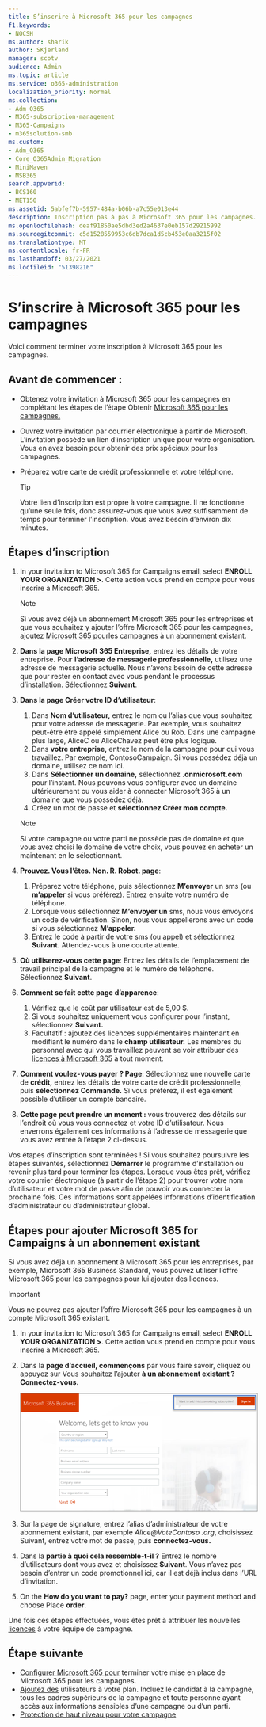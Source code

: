 ```yaml
---
title: S’inscrire à Microsoft 365 pour les campagnes
f1.keywords:
- NOCSH
ms.author: sharik
author: SKjerland
manager: scotv
audience: Admin
ms.topic: article
ms.service: o365-administration
localization_priority: Normal
ms.collection:
- Adm_O365
- M365-subscription-management
- M365-Campaigns
- m365solution-smb
ms.custom:
- Adm_O365
- Core_O365Admin_Migration
- MiniMaven
- MSB365
search.appverid:
- BCS160
- MET150
ms.assetid: 5abfef7b-5957-484a-b06b-a7c55e013e44
description: Inscription pas à pas à Microsoft 365 pour les campagnes. Protégez votre campagne contre les menaces de cyber-sécurité à la messagerie, aux données et aux communications.
ms.openlocfilehash: deaf91850ae5dbd3ed2a4637e0eb157d29215992
ms.sourcegitcommit: c5d1528559953c6db7dca1d5cb453e0aa3215f02
ms.translationtype: MT
ms.contentlocale: fr-FR
ms.lasthandoff: 03/27/2021
ms.locfileid: "51398216"
---
```

# <a name="sign-up-for-microsoft-365-for-campaigns"></a>S’inscrire à Microsoft 365 pour les campagnes 

Voici comment terminer votre inscription à Microsoft 365 pour les campagnes.

## <a name="before-you-start"></a>Avant de commencer :

- Obtenez votre invitation à Microsoft 365 pour les campagnes en complétant les étapes de l’étape Obtenir [Microsoft 365 pour les campagnes.](get-microsoft-365-campaigns.md#get-microsoft-365-for-campaigns)
- Ouvrez votre invitation par courrier électronique à partir de Microsoft. L’invitation possède un lien d’inscription unique pour votre organisation. Vous en avez besoin pour obtenir des prix spéciaux pour les campagnes.
- Préparez votre carte de crédit professionnelle et votre téléphone.

    > [!TIP]
    > Votre lien d’inscription est propre à votre campagne. Il ne fonctionne qu’une seule fois, donc assurez-vous que vous avez suffisamment de temps pour terminer l’inscription. Vous avez besoin d’environ dix minutes.

## <a name="steps-to-sign-up"></a>Étapes d’inscription

1. In your invitation to Microsoft 365 for Campaigns email, select **ENROLL YOUR ORGANIZATION >**. Cette action vous prend en compte pour vous inscrire à Microsoft 365.
    > [!NOTE]
    > Si vous avez déjà un abonnement Microsoft 365 pour les entreprises et que vous souhaitez y ajouter l’offre Microsoft 365 pour les campagnes, ajoutez [Microsoft 365 pour](#steps-to-add-microsoft-365-for-campaigns-to-an-existing-subscription)les campagnes à un abonnement existant.
1. **Dans la page Microsoft 365 Entreprise,** entrez les détails de votre entreprise. Pour **l’adresse de messagerie professionnelle,** utilisez une adresse de messagerie actuelle. Nous n’avons besoin de cette adresse que pour rester en contact avec vous pendant le processus d’installation. Sélectionnez **Suivant**.
1. **Dans la page Créer votre ID d’utilisateur**:
    1. Dans **Nom d’utilisateur,** entrez le nom ou l’alias que vous souhaitez pour votre adresse de messagerie. Par exemple, vous souhaitez peut-être être appelé simplement Alice ou Rob. Dans une campagne plus large, AliceC ou AliceChavez peut être plus logique.
    2. Dans **votre entreprise,** entrez le nom de la campagne pour qui vous travaillez. Par exemple, ContosoCampaign. Si vous possédez déjà un domaine, utilisez ce nom ici. 
    3. Dans **Sélectionner un domaine,** sélectionnez **.onmicrosoft.com** pour l’instant. Nous pouvons vous configurer avec un domaine ultérieurement ou vous aider à connecter Microsoft 365 à un domaine que vous possédez déjà.
    4. Créez un mot de passe et **sélectionnez Créer mon compte.**
    > [!NOTE]
    > Si votre campagne ou votre parti ne possède pas de domaine et que vous avez choisi le domaine de votre choix, vous pouvez en acheter un maintenant en le sélectionnant.

4. **Prouvez. Vous l’êtes. Non. R. Robot. page**:
    1. Préparez votre téléphone, puis sélectionnez **M’envoyer** un sms (ou **m’appeler** si vous préférez). Entrez ensuite votre numéro de téléphone. 
    2. Lorsque vous sélectionnez **M’envoyer un** sms, nous vous envoyons un code de vérification. Sinon, nous vous appellerons avec un code si vous sélectionnez **M’appeler.**
    3. Entrez le code à partir de votre sms (ou appel) et sélectionnez **Suivant**. Attendez-vous à une courte attente. 
5. **Où utiliserez-vous cette page**: Entrez les détails de l’emplacement de travail principal de la campagne et le numéro de téléphone. Sélectionnez **Suivant**.
6. **Comment se fait cette page d’apparence**:
    1. Vérifiez que le coût par utilisateur est de 5,00 $. 
    2. Si vous souhaitez uniquement vous configurer pour l’instant, sélectionnez **Suivant.** 
    3. Facultatif : ajoutez des licences supplémentaires maintenant en modifiant le numéro dans le **champ utilisateur.** Les membres du personnel avec qui vous travaillez peuvent se voir attribuer des [licences à Microsoft 365](../admin/add-users/add-users.md?toc=%2fmicrosoft-365%2fcampaigns%2ftoc.json) à tout moment.
7. **Comment voulez-vous payer ? Page**: Sélectionnez une nouvelle carte de **crédit,** entrez les détails de votre carte de crédit professionnelle, puis **sélectionnez Commande.** Si vous préférez, il est également possible d’utiliser un compte bancaire.
8. **Cette page peut prendre un moment :** vous trouverez des détails sur l’endroit où vous vous connectez et votre ID d’utilisateur. Nous enverrons également ces informations à l’adresse de messagerie que vous avez entrée à l’étape 2 ci-dessus.

Vos étapes d’inscription sont terminées ! Si vous souhaitez poursuivre les étapes suivantes, sélectionnez **Démarrer** le programme d’installation ou revenir plus tard pour terminer les étapes. Lorsque vous êtes prêt, vérifiez votre courrier électronique (à partir de l’étape 2) pour trouver votre nom d’utilisateur et votre mot de passe afin de pouvoir vous connecter la prochaine fois. Ces informations sont appelées informations d’identification d’administrateur ou d’administrateur global.

## <a name="steps-to-add-microsoft-365-for-campaigns-to-an-existing-subscription"></a>Étapes pour ajouter Microsoft 365 for Campaigns à un abonnement existant

Si vous avez déjà un abonnement à Microsoft 365 pour les entreprises, par exemple, Microsoft 365 Business Standard, vous pouvez utiliser l’offre Microsoft 365 pour les campagnes pour lui ajouter des licences.
> [!IMPORTANT]
> Vous ne pouvez pas ajouter l’offre Microsoft 365 pour les campagnes à un compte Microsoft 365 existant.

1. In your invitation to Microsoft 365 for Campaigns email, select **ENROLL YOUR ORGANIZATION >**. Cette action vous prend en compte pour vous inscrire à Microsoft 365.
2. Dans la **page d’accueil, commençons** par vous faire savoir, cliquez ou appuyez sur Vous souhaitez l’ajouter **à un abonnement existant ? Connectez-vous.**
    
    ![Sélectionnez Se connectez dans le coin supérieur droit.](../media/addtoexisting.png)
3. Sur la page de signature, entrez l’alias d’administrateur de votre abonnement existant, par exemple *Alice@VoteContoso <span></span> .org*, choisissez Suivant, entrez votre mot de passe, puis **connectez-vous.**
4. Dans la **partie à quoi cela ressemble-t-il ?** Entrez le nombre d’utilisateurs dont vous avez et choisissez **Suivant**. Vous n’avez pas besoin d’entrer un code promotionnel ici, car il est déjà inclus dans l’URL d’invitation.
5. On the **How do you want to pay?** page, enter your payment method and choose Place **order**.

Une fois ces étapes effectuées, vous êtes prêt à attribuer les nouvelles [licences](../admin/manage/assign-licenses-to-users.md) à votre équipe de campagne.

## <a name="whats-next"></a>Étape suivante

- [Configurer Microsoft 365 pour](../business/set-up.md?toc=/microsoft-365/campaigns/toc.json) terminer votre mise en place de Microsoft 365 pour les campagnes.
- [Ajoutez des](../admin/add-users/add-users.md?toc=%2fmicrosoft-365%2fcampaigns%2ftoc.json) utilisateurs à votre plan. Incluez le candidat à la campagne, tous les cadres supérieurs de la campagne et toute personne ayant accès aux informations sensibles d’une campagne ou d’un parti.
- [Protection de haut niveau pour votre campagne](m365-campaigns-security-overview.md)
